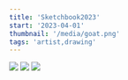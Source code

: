 ```yaml
---
title: 'Sketchbook2023'
start: '2023-04-01'
thumbnail: '/media/goat.png'
tags: 'artist,drawing'
---
```

<img class='full' src ='/media/goat.png' >
<img class='full' src ='/media/swans.png' >
<img src ='/media/girl(snap).png' >